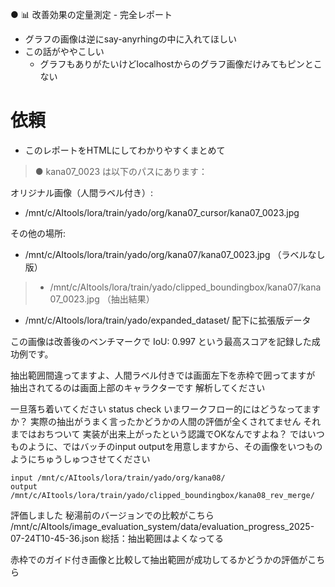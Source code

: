 


● 📊 改善効果の定量測定 - 完全レポート

* グラフの画像は逆にsay-anyrhingの中に入れてほしい
* この話がややこしい
	* グラフもありがたいけどlocalhostからのグラフ画像だけみてもピンとこない


# 依頼

* このレポートをHTMLにしてわかりやすくまとめて



>● kana07_0023 は以下のパスにあります：
>
  オリジナル画像（人間ラベル付き）:
  - /mnt/c/AItools/lora/train/yado/org/kana07_cursor/kana07_0023.jpg
>
  その他の場所:
  - /mnt/c/AItools/lora/train/yado/org/kana07/kana07_0023.jpg （ラベルなし版）
 > - /mnt/c/AItools/lora/train/yado/clipped_boundingbox/kana07/kana07_0023.jpg （抽出結果）
  - /mnt/c/AItools/lora/train/yado/expanded_dataset/ 配下に拡張版データ
>
  この画像は改善後のベンチマークで IoU: 0.997 という最高スコアを記録した成功例です。

抽出範囲間違ってますよ、人間ラベル付きでは画面左下を赤枠で囲ってますが
抽出されてるのは画面上部のキャラクターです
解析してください




一旦落ち着いてください
status check いまワークフロー的にはどうなってますか？
実際の抽出がうまく言ったかどうかの人間の評価が全くされてません
それまではおちついて
実装が出来上がったという認識でOKなんですよね？
ではいつものように、ではバッチのinput outputを用意しますから、その画像をいつものようにちゅうしゅつさせてください


```
input /mnt/c/AItools/lora/train/yado/org/kana08/
output /mnt/c/AItools/lora/train/yado/clipped_boundingbox/kana08_rev_merge/
```



評価しました
秘湯前のバージョンでの比較がこちら
/mnt/c/AItools/image_evaluation_system/data/evaluation_progress_2025-07-24T10-45-36.json
総括：抽出範囲はよくなってる

赤枠でのガイド付き画像と比較して抽出範囲が成功してるかどうかの評価がこちら


